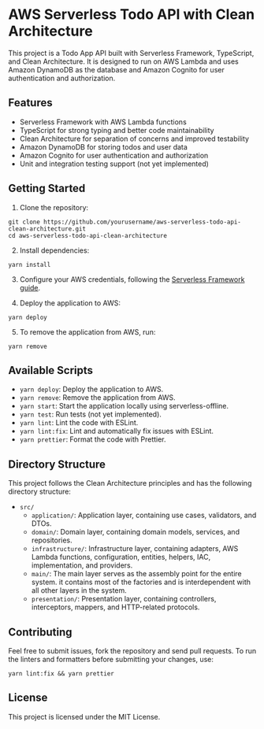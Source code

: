 # AWS Serverless Todo API with Clean Architecture

This project is a Todo App API built with Serverless Framework, TypeScript, and Clean Architecture. It is designed to
run on AWS Lambda and uses Amazon DynamoDB as the database and Amazon Cognito for user authentication and authorization.

## Features

- Serverless Framework with AWS Lambda functions
- TypeScript for strong typing and better code maintainability
- Clean Architecture for separation of concerns and improved testability
- Amazon DynamoDB for storing todos and user data
- Amazon Cognito for user authentication and authorization
- Unit and integration testing support (not yet implemented)

## Getting Started

1. Clone the repository:

```
git clone https://github.com/yourusername/aws-serverless-todo-api-clean-architecture.git
cd aws-serverless-todo-api-clean-architecture
```

2. Install dependencies:

```
yarn install
```

3. Configure your AWS credentials, following
   the [Serverless Framework guide](https://www.serverless.com/framework/docs/providers/aws/guide/credentials/).

4. Deploy the application to AWS:

```
yarn deploy
```

5. To remove the application from AWS, run:

```
yarn remove
```

## Available Scripts

- `yarn deploy`: Deploy the application to AWS.
- `yarn remove`: Remove the application from AWS.
- `yarn start`: Start the application locally using serverless-offline.
- `yarn test`: Run tests (not yet implemented).
- `yarn lint`: Lint the code with ESLint.
- `yarn lint:fix`: Lint and automatically fix issues with ESLint.
- `yarn prettier`: Format the code with Prettier.

## Directory Structure

This project follows the Clean Architecture principles and has the following directory structure:

- `src/`
    - `application/`: Application layer, containing use cases, validators, and DTOs.
    - `domain/`: Domain layer, containing domain models, services, and repositories.
    - `infrastructure/`: Infrastructure layer, containing adapters, AWS Lambda functions, configuration, entities,
      helpers, IAC, implementation, and providers.
    - `main/`: The main layer serves as the assembly point for the entire system. it contains most of the factories and
      is interdependent with all other layers in the system.
    - `presentation/`: Presentation layer, containing controllers, interceptors, mappers, and HTTP-related protocols.

## Contributing

Feel free to submit issues, fork the repository and send pull requests. To run the linters and formatters before
submitting your changes, use:

```
yarn lint:fix && yarn prettier
```

## License

This project is licensed under the MIT License.
